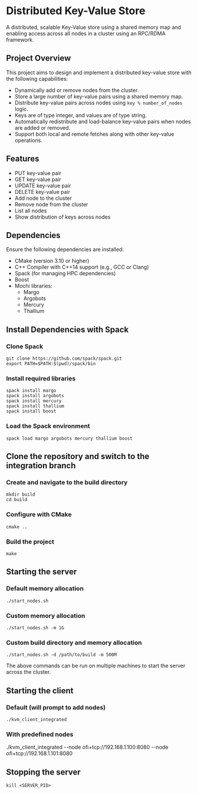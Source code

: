 # Distributed Key-Value Store

A distributed, scalable Key-Value store using a shared memory map and enabling access across all nodes in a cluster using an RPC/RDMA framework.

## Project Overview

This project aims to design and implement a distributed key-value store with the following capabilities:

- Dynamically add or remove nodes from the cluster.
- Store a large number of key-value pairs using a shared memory map.
- Distribute key-value pairs across nodes using `key % number_of_nodes` logic.
- Keys are of type integer, and values are of type string.
- Automatically redistribute and load-balance key-value pairs when nodes are added or removed.
- Support both local and remote fetches along with other key-value operations.

## Features

- PUT key-value pair  
- GET key-value pair  
- UPDATE key-value pair  
- DELETE key-value pair  
- Add node to the cluster  
- Remove node from the cluster  
- List all nodes  
- Show distribution of keys across nodes  

## Dependencies

Ensure the following dependencies are installed:

- CMake (version 3.10 or higher)
- C++ Compiler with C++14 support (e.g., GCC or Clang)
- Spack (for managing HPC dependencies)
- Boost
- Mochi libraries:
  - Margo
  - Argobots
  - Mercury
  - Thallium

## Install Dependencies with Spack

### Clone Spack
```
git clone https://github.com/spack/spack.git
export PATH=$PATH:$(pwd)/spack/bin
```

### Install required libraries
```
spack install margo
spack install argobots
spack install mercury
spack install thallium
spack install boost
```

### Load the Spack environment
```
spack load margo argobots mercury thallium boost
```

## Clone the repository and switch to the integration branch

### Create and navigate to the build directory
```
mkdir build
cd build
```

### Configure with CMake
```
cmake ..
```

### Build the project
```
make
```

## Starting the server
### Default memory allocation
```
./start_nodes.sh
```

### Custom memory allocation
```
./start_nodes.sh -m 1G
```

### Custom build directory and memory allocation
```
./start_nodes.sh -d /path/to/build -m 500M
```

The above commands can be run on multiple machines to start the server across the cluster.

## Starting the client
### Default (will prompt to add nodes)
```
./kvm_client_integrated
```

### With predefined nodes
./kvm_client_integrated --node ofi+tcp://192.168.1.100:8080 --node ofi+tcp://192.168.1.101:8080


## Stopping the server
```
kill <SERVER_PID>
```

